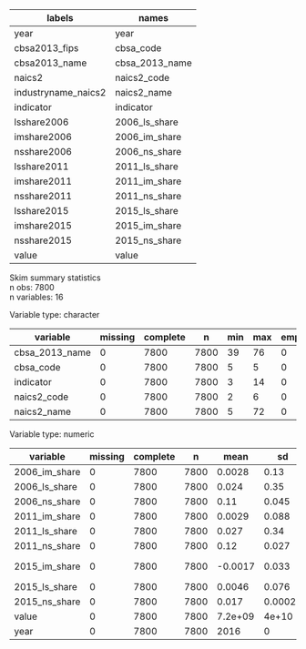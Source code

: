 

|       labels        |     names      |
|---------------------|----------------|
|        year         |      year      |
|    cbsa2013_fips    |   cbsa_code    |
|    cbsa2013_name    | cbsa_2013_name |
|       naics2        |  naics2_code   |
| industryname_naics2 |  naics2_name   |
|      indicator      |   indicator    |
|     lsshare2006     | 2006_ls_share  |
|     imshare2006     | 2006_im_share  |
|     nsshare2006     | 2006_ns_share  |
|     lsshare2011     | 2011_ls_share  |
|     imshare2011     | 2011_im_share  |
|     nsshare2011     | 2011_ns_share  |
|     lsshare2015     | 2015_ls_share  |
|     imshare2015     | 2015_im_share  |
|     nsshare2015     | 2015_ns_share  |
|        value        |     value      |
Skim summary statistics  
 n obs: 7800    
 n variables: 16    

Variable type: character

|    variable    | missing | complete |  n   | min | max | empty | n_unique |
|----------------|---------|----------|------|-----|-----|-------|----------|
| cbsa_2013_name |    0    |   7800   | 7800 | 39  | 76  |   0   |   100    |
|   cbsa_code    |    0    |   7800   | 7800 |  5  |  5  |   0   |   100    |
|   indicator    |    0    |   7800   | 7800 |  3  | 14  |   0   |    3     |
|  naics2_code   |    0    |   7800   | 7800 |  2  |  6  |   0   |    26    |
|  naics2_name   |    0    |   7800   | 7800 |  5  | 72  |   0   |    26    |

Variable type: numeric

|   variable    | missing | complete |  n   |  mean   |   sd    |   p0   |   p25    |   p50    |   p75   |  p100   |
|---------------|---------|----------|------|---------|---------|--------|----------|----------|---------|---------|
| 2006_im_share |    0    |   7800   | 7800 | 0.0028  |  0.13   | -0.69  |  -0.069  |  -0.014  |  0.092  |   1.3   |
| 2006_ls_share |    0    |   7800   | 7800 |  0.024  |  0.35   | -1.28  |  -0.095  | -0.0073  |  0.096  |  8.86   |
| 2006_ns_share |    0    |   7800   | 7800 |  0.11   |  0.045  | -0.012 |  0.068   |   0.11   |  0.14   |  0.76   |
| 2011_im_share |    0    |   7800   | 7800 | 0.0029  |  0.088  | -1.01  |  -0.057  |  0.0095  |  0.06   |  0.73   |
| 2011_ls_share |    0    |   7800   | 7800 |  0.027  |  0.34   | -1.24  |  -0.059  |  0.0019  |  0.073  |  16.45  |
| 2011_ns_share |    0    |   7800   | 7800 |  0.12   |  0.027  | 0.029  |  0.095   |   0.1    |  0.14   |   0.4   |
| 2015_im_share |    0    |   7800   | 7800 | -0.0017 |  0.033  |  -0.3  |  -0.011  | -4.8e-05 |  0.011  |  0.13   |
| 2015_ls_share |    0    |   7800   | 7800 | 0.0046  |  0.076  | -0.63  |  -0.016  |  0.0017  |  0.02   |  2.79   |
| 2015_ns_share |    0    |   7800   | 7800 |  0.017  | 0.00023 | 0.017  |  0.017   |  0.017   |  0.017  |  0.017  |
|     value     |    0    |   7800   | 7800 | 7.2e+09 |  4e+10  |   9    | 58531.25 | 4.6e+08  | 2.7e+09 | 1.5e+12 |
|     year      |    0    |   7800   | 7800 |  2016   |    0    |  2016  |   2016   |   2016   |  2016   |  2016   |
